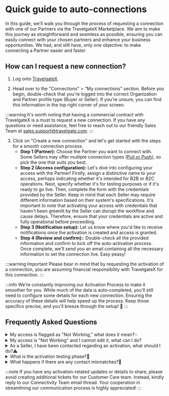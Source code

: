 ﻿---
sidebar_position: 2
---

# Quick guide to auto-connections

In this guide, we'll walk you through the process of requesting a connection with one of our Partners via the TravelgateX Marketplace. We aim to make this journey as straightforward and seamless as possible, ensuring you can easily connect with your chosen partners and enhance your business opportunities. We had, and still have, only one objective: to make connecting a Partner easier and faster. 

## **How can I request a new connection?**

1. Log onto [TravelgateX](https://www.travelgatex.com/).

2. Head over to the "Connections" > "My connections" section. Before you begin, double-check that you're logged into the correct Organization and Partner profile type (Buyer or Seller). If you're unsure, you can find this information in the top right corner of your screen.

:::warning
It's worth noting that having a commercial contract with TravelgateX is a must to request a new connection. If you have any questions or need assistance, feel free to reach out to our friendly Sales Team at sales.support@travelgate.com.
:::

3. Click on "Create a new connection" and let's get started with the steps for a smooth connection process.
    * **Step 1 (Partner):** Choose the Partner you want to connect with. Some Sellers may offer multiple connection types ([Pull or Push](/kb/getting-started-with-travelgate/About-our-Connectivity/what-is-the-difference-between-pull-and-push-sellers)), so pick the one that suits you best.
    * **Step 2 (Access configuration):** Let's dive into configuring your access with the Partner! Firstly, assign a distinctive name to your access, perhaps indicating whether it's intended for B2B or B2C operations. Next, specify whether it's for testing purposes or if it's ready to go live. Then, complete the form with the credentials provided by the Seller. Keep in mind that each Seller may require different information based on their system's specifications. It's important to note that activating your access with credentials that haven't been greenlit by the Seller can disrupt the workflow and cause delays. Therefore, ensure that your credentials are active and fully operational before proceeding.
    * **Step 3 (Notification setup):** Let us know where you'd like to receive notifications once the activation is created and access is granted.
    * **Step 4 (Review and confirm):**: Double-check all the provided information and confirm to kick off the auto-activation process. Once complete, we'll send you an email containing all the necessary information to set the connection live. Easy peasy!

:::warning Important
Please bear in mind that by requesting the activation of a connection, you are assuming financial responsibility with TravelgateX for this connection.
:::

:::info
We're constantly improving our Activation Process to make it smoother for you. While much of the data is auto-completed, you'll still need to configure some details for each new connection. Ensuring the accuracy of these details will help speed up the process. Keep those specifics precise, and you'll breeze through the setup! 🚀
:::


## Frequently Asked Questions

<details>
    <summary>My access is flagged as "Not Working," what does it mean?💡</summary>
    <div>
        <div>A new access is categorized as "Not Working" when our Connectivity Team needs to manually review the Activation. You'll be contacted as soon as possible, either to confirm successful setup or to request additional information or assistance to continue the connectivity process.</div>
    </div>
</details>

<details>
    <summary>My access is "Not Working" and I cannot edit it, what can I do?</summary>
    <div>
        <div>When an access is "Not Working," the "Edit access" feature remains blocked while our Connectivity Team checks the connection. To avoid creating duplicate tickets on our Platform, we strongly advise against requesting the connection again. It's best to wait until our Connectivity Team contacts you and asks for assistance.</div>
    </div>
</details>

<details>
    <summary>As a Seller, I have been contacted regarding an activation, what should I do?⚠️</summary>
    <div>
        <div>Sellers will receive an email requesting their collaboration to resolve any issues preventing a connection from being completed automatically. The email provides a link where they can fix the problem by modifying the access configuration provided by the Buyer.</div>
    </div>
</details>

<details>
    <summary>What is the activation testing phase?🚀</summary>
    <div>
        <div>When activating a connection, whether automatically or manually, a testing phase is necessary to ensure the new credentials function properly. This involves going through a Booking Flow (using the Search and Quote queries) and downloading Static Content information such as hotels and destinations. Once everything checks out, the connection will be set to "Working" and you'll be notified.</div>
    </div>
</details>

<details>
    <summary>What happens if there are any contact mismatches?🔎</summary>
    <div>
        <div>If there are contact mismatches between the information provided in the Connection Form and our database, we may need the Partner to share the connection details with you.</div>
    </div>
</details>


:::note
If you have any activation-related updates or details to share, please avoid creating additional tickets for our Customer Care team. Instead, kindly reply to our Connectivity Team email thread. Your cooperation in streamlining our communication process is highly appreciated!
:::